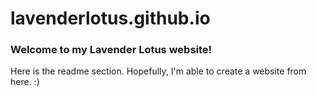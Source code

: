 # lavenderlotus.github.io
<h3>Welcome to my Lavender Lotus website!</h3>
<p>Here is the readme section. Hopefully, I'm able to create a website from here. :) </p>
